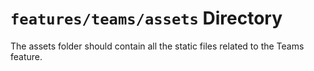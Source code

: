 # `features/teams/assets` Directory

The assets folder should contain all the static files related to the Teams feature.
